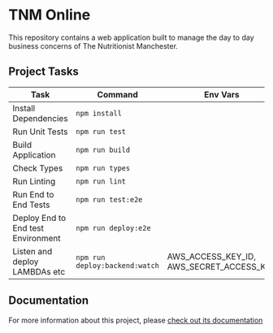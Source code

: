# TNM Online

This repository contains a web application built to manage the day to day business concerns of The Nutritionist Manchester.

## Project Tasks

| Task                               | Command                            | Env Vars                                   |    
| ---------------------------------- | ---------------------------------- | ------------------------------------------ |
| Install Dependencies               | `npm install`                      |                                            |
| Run Unit Tests                     | `npm run test`                     |                                            |
| Build Application                  | `npm run build`                    |                                            |
| Check Types                        | `npm run types`                    |                                            |
| Run Linting                        | `npm run lint`                     |                                            |
| Run End to End Tests               | `npm run test:e2e`                 |                                            |
| Deploy End to End test Environment | `npm run deploy:e2e`               |                                            |
| Listen and deploy LAMBDAs etc      | `npm run deploy:backend:watch`     | AWS_ACCESS_KEY_ID, AWS_SECRET_ACCESS_KEY   | 

## Documentation

For more information about this project, please [check out its documentation](https://docs.thenutritionistmcr.com)
